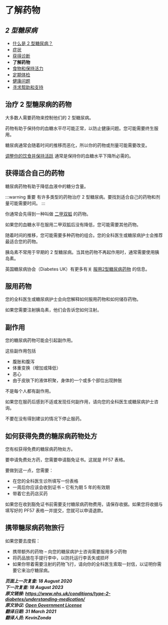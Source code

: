 <!-- type-2-diabetes -->

# **了解药物**

## *2 型糖尿病*

- [什么是 2 型糖尿病？](type-2-diabetes.md)
- [症状](type-2-diabetes-symptoms.md)
- [获得诊断](type-2-diabetes-getting-diagnosed.md)
- **了解药物**
- [食物和保持活力](type-2-diabetes-food-and-keeping-active.md)
- [定期体检](type-2-diabetes-going-regular-check-ups.md)
- [健康问题](type-2-diabetes-health-problems.md)
- [寻求帮助和支持](type-2-diabetes-finding-help-and-support.md)

## 治疗 2 型糖尿病的药物

大多数人需要药物来控制他们的 2 型糖尿病。

药物有助于保持你的血糖水平尽可能正常，以防止健康问题。您可能需要终生服用。

糖尿病通常会随着时间的推移而恶化，所以你的药物或剂量可能需要改变。

[调整你的饮食并保持活跃](type-2-diabetes-food-and-keeping-active.md) 通常是保持你的血糖水平下降所必需的。



## 获得适合自己的药物

糖尿病药物有助于降低血液中的糖分含量。

:::warning 重要
有许多类型的药物治疗 2 型糖尿病。要找到适合自己的药物和剂量可能需要时间。
:::

你通常会先得到一种叫做 [二甲双胍](https://www.nhs.uk/medicines/metformin/) 的药物。

如果您的血糖水平在服用二甲双胍后没有降低，您可能需要其他药物。

随着时间的推移，您可能需要多种药物的组合。您的全科医生或糖尿病护士会推荐最适合您的药物。

胰岛素不常用于早期的 2 型糖尿病。当其他药物不再起作用时，通常需要使用胰岛素。

英国糖尿病协会（Diabetes UK）有更多有关 [服用2型糖尿病药物](https://www.diabetes.org.uk/Guide-to-diabetes/What-is-diabetes/Diabetes-treatments/) 的信息。



## 服用药物

您的全科医生或糖尿病护士会向您解释如何服用药物和如何储存药物。

如果您需要注射胰岛素，他们会告诉您如何注射。

## 副作用

您的糖尿病药物可能会引起副作用。

这些副作用包括

- 腹胀和腹泻
- 体重变换（增加或降低）
- 恶心
- 由于皮肤下的液体积聚，身体的一个或多个部位出现肿胀

不是每个人都有副作用。

如果您在服药后感到不适或发现任何副作用，请向您的全科医生或糖尿病护士咨询。

不要在没有得到建议的情况下停止服药。



## 如何获得免费的糖尿病药物处方

您有权获得免费的糖尿病药物处方。

要申请免费处方药，您需要申请豁免证书。这就是 PF57 表格。

要做到这一点，您需要：

- 在您的全科医生诊所填写一份表格
- 一周后你应该会收到证书 – 它有为期 5 年的有效期
- 带着它去药店买药

如果您在收到豁免证书前需要支付糖尿病药物费用，请保存收据。如果您将收据与填写好的 PF57 表格一并提交，您就可以申请退款。



## 携带糖尿病药物旅行

如果您要去度假：

- 携带额外的药物 – 向您的糖尿病护士咨询需要服用多少药物
- 将药品放在手提行李中，以防托运行李丢失或损坏
- 如果你带着需要注射的药物飞行，请向你的全科医生索取一封信，以证明你需要它来治疗糖尿病。


**_页面上一次复查: 18 August 2020  
下一次复查: 18 August 2023  
原文链接: <https://www.nhs.uk/conditions/type-2-diabetes/understanding-medication/>  
原文协议: [Open Government License](http://www.nationalarchives.gov.uk/doc/open-government-licence/version/3/)  
翻译日期: 31 March 2021  
翻译人员: KevinZonda_**